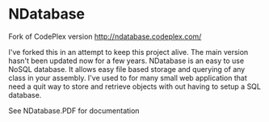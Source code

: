 # NDatabase
Fork of CodePlex version
http://ndatabase.codeplex.com/

I've forked this in an attempt to keep this project alive.  The main version hasn't been updated now for a few years. NDatabase is an
easy to use NoSQL database.  It allows easy file based storage and querying of any class in your assembly.  I've used to for many 
small web application that need a quit way to store and retrieve objects with out having to setup a SQL database.

See NDatabase.PDF for documentation
